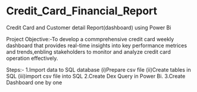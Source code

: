 # Credit_Card_Financial_Report
Credit Card and Customer detail Report(dashboard) using Power Bi

Project Objective:-To develop a commprehensive credit card weekly dashboard that provides real-time insights into key performance metrices and trends,enbling stakeholders to monitor and analyze credit card operation effectively.

Steps:- 1.Import data to SQL database
              (i)Prepare csv file
              (ii)Create tables in SQL
              (iii)import csv file into SQL
        2.Create Dex Query in Power Bi.
        3.Create Dashboard one by one
